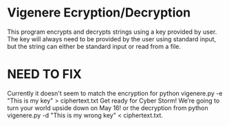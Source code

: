 # Vigenere Ecryption/Decryption
This program encrypts and decrypts strings using a key provided by user. The key will always need to be provided by the user using standard input, but the string can either be standard input or read from a file.

# **NEED TO FIX**
Currently it doesn't seem to match the encryption for python vigenere.py -e "This is my key" > ciphertext.txt Get ready for Cyber Storm! We’re going to turn your world upside down on May 16! or the decryption from python vigenere.py -d "This is my wrong key" < ciphertext.txt.
